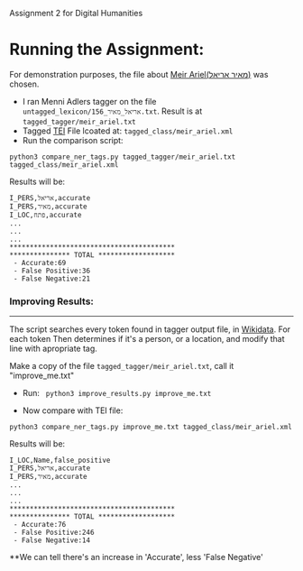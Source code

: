 Assignment 2 for Digital Humanities

Running the Assignment:
===
For demonstration purposes, the file about [Meir Ariel(מאיר אריאל)](https://en.wikipedia.org/wiki/Meir_Ariel) was chosen.
- I ran Menni Adlers tagger on the file ```untagged_lexicon/156_אריאל_מאיר.txt```. Result is at ```tagged_tagger/meir_ariel.txt```
- Tagged [TEI](https://tei-c.org/) File lcoated at: ```tagged_class/meir_ariel.xml```
- Run the comparison script: 
```
python3 compare_ner_tags.py tagged_tagger/meir_ariel.txt tagged_class/meir_ariel.xml
```
Results will be:

```
I_PERS,אריאל,accurate
I_PERS,מאיר,accurate
I_LOC,פתח,accurate
...
...
...
*****************************************
*************** TOTAL *******************
 - Accurate:69
 - False Positive:36
 - False Negative:21
```
### Improving Results:
---
The script searches every token found in tagger output file, in [Wikidata](https://www.wikidata.org/wiki/Wikidata:Main_Page).
For each token 
Then determines if it's a person, or a location, and modify that line with apropriate tag.

Make a copy of the file ```tagged_tagger/meir_ariel.txt```, call it "improve_me.txt"
- Run:
``` python3 improve_results.py improve_me.txt```

- Now compare with TEI file:
```
python3 compare_ner_tags.py improve_me.txt tagged_class/meir_ariel.xml
```
Results will be:
```
I_LOC,Name,false_positive
I_PERS,אריאל,accurate
I_PERS,מאיר,accurate
...
...
...
*****************************************
*************** TOTAL *******************
 - Accurate:76
 - False Positive:246
 - False Negative:14
```
**We can tell there's an increase in 'Accurate', less 'False Negative'
